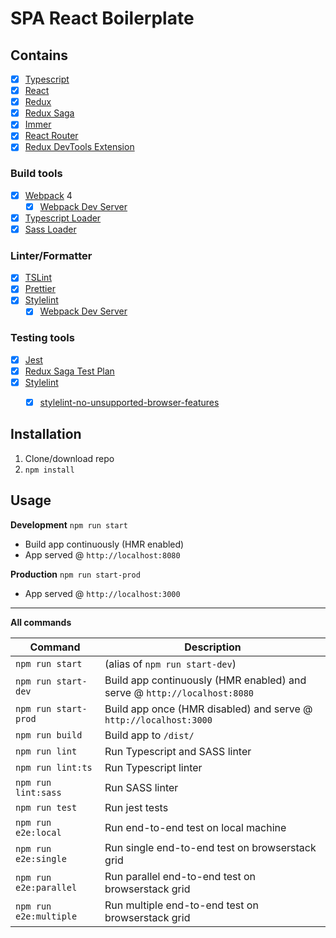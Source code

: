 # SPA React Boilerplate

## Contains
- [x] [Typescript](https://www.typescriptlang.org/) 
- [x] [React](https://facebook.github.io/react/) 
- [x] [Redux](https://github.com/reactjs/redux) 
- [x] [Redux Saga](https://redux-saga.js.org/)
- [x] [Immer](https://github.com/mweststrate/immer)
- [x] [React Router](https://github.com/ReactTraining/react-router) 
- [x] [Redux DevTools Extension](https://github.com/zalmoxisus/redux-devtools-extension)

### Build tools
- [x] [Webpack](https://webpack.github.io) 4
  - [x] [Webpack Dev Server](https://github.com/webpack/webpack-dev-server)
- [x] [Typescript Loader](https://github.com/TypeStrong/ts-loader)
- [x] [Sass Loader](https://github.com/webpack-contrib/sass-loader)

### Linter/Formatter
- [x] [TSLint](https://www.typescriptlang.org/)
- [x] [Prettier](https://facebook.github.io/react/) 
- [x] [Stylelint](https://github.com/reactjs/redux) 
  - [x] [Webpack Dev Server](https://github.com/webpack/webpack-dev-server)

### Testing tools
- [x] [Jest](https://github.com/facebook/jest)
- [x] [Redux Saga Test Plan](https://github.com/jfairbank/redux-saga-test-plan) 
- [x] [Stylelint](https://github.com/SimenB/stylint) 
  - [x] [stylelint-no-unsupported-browser-features](https://github.com/ismay/stylelint-no-unsupported-browser-features)


## Installation
1. Clone/download repo
2. `npm install`


## Usage
**Development**
`npm run start`
* Build app continuously (HMR enabled)
* App served @ `http://localhost:8080`

**Production**
`npm run start-prod`
* App served @ `http://localhost:3000`

---

**All commands**

| Command                | Description                                                              |
| ---------------------- | ------------------------------------------------------------------------ |
| `npm run start`        | (alias of `npm run start-dev`)                                           |
| `npm run start-dev`    | Build app continuously (HMR enabled) and serve @ `http://localhost:8080` |
| `npm run start-prod`   | Build app once (HMR disabled) and serve @ `http://localhost:3000`        |
| `npm run build`        | Build app to `/dist/`                                                    |
| `npm run lint`         | Run Typescript and SASS linter                                           |
| `npm run lint:ts`      | Run Typescript linter                                                    |
| `npm run lint:sass`    | Run SASS linter                                                          |
| `npm run test`         | Run jest tests                                                           |
| `npm run e2e:local`    | Run end-to-end test on local machine                                     |
| `npm run e2e:single`   | Run single end-to-end test on browserstack grid                          |
| `npm run e2e:parallel` | Run parallel end-to-end test on browserstack grid                        |
| `npm run e2e:multiple` | Run multiple end-to-end test on browserstack grid                        |

